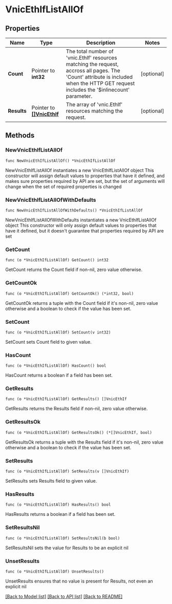 # VnicEthIfListAllOf

## Properties

Name | Type | Description | Notes
------------ | ------------- | ------------- | -------------
**Count** | Pointer to **int32** | The total number of &#39;vnic.EthIf&#39; resources matching the request, accross all pages. The &#39;Count&#39; attribute is included when the HTTP GET request includes the &#39;$inlinecount&#39; parameter. | [optional] 
**Results** | Pointer to [**[]VnicEthIf**](VnicEthIf.md) | The array of &#39;vnic.EthIf&#39; resources matching the request. | [optional] 

## Methods

### NewVnicEthIfListAllOf

`func NewVnicEthIfListAllOf() *VnicEthIfListAllOf`

NewVnicEthIfListAllOf instantiates a new VnicEthIfListAllOf object
This constructor will assign default values to properties that have it defined,
and makes sure properties required by API are set, but the set of arguments
will change when the set of required properties is changed

### NewVnicEthIfListAllOfWithDefaults

`func NewVnicEthIfListAllOfWithDefaults() *VnicEthIfListAllOf`

NewVnicEthIfListAllOfWithDefaults instantiates a new VnicEthIfListAllOf object
This constructor will only assign default values to properties that have it defined,
but it doesn't guarantee that properties required by API are set

### GetCount

`func (o *VnicEthIfListAllOf) GetCount() int32`

GetCount returns the Count field if non-nil, zero value otherwise.

### GetCountOk

`func (o *VnicEthIfListAllOf) GetCountOk() (*int32, bool)`

GetCountOk returns a tuple with the Count field if it's non-nil, zero value otherwise
and a boolean to check if the value has been set.

### SetCount

`func (o *VnicEthIfListAllOf) SetCount(v int32)`

SetCount sets Count field to given value.

### HasCount

`func (o *VnicEthIfListAllOf) HasCount() bool`

HasCount returns a boolean if a field has been set.

### GetResults

`func (o *VnicEthIfListAllOf) GetResults() []VnicEthIf`

GetResults returns the Results field if non-nil, zero value otherwise.

### GetResultsOk

`func (o *VnicEthIfListAllOf) GetResultsOk() (*[]VnicEthIf, bool)`

GetResultsOk returns a tuple with the Results field if it's non-nil, zero value otherwise
and a boolean to check if the value has been set.

### SetResults

`func (o *VnicEthIfListAllOf) SetResults(v []VnicEthIf)`

SetResults sets Results field to given value.

### HasResults

`func (o *VnicEthIfListAllOf) HasResults() bool`

HasResults returns a boolean if a field has been set.

### SetResultsNil

`func (o *VnicEthIfListAllOf) SetResultsNil(b bool)`

 SetResultsNil sets the value for Results to be an explicit nil

### UnsetResults
`func (o *VnicEthIfListAllOf) UnsetResults()`

UnsetResults ensures that no value is present for Results, not even an explicit nil

[[Back to Model list]](../README.md#documentation-for-models) [[Back to API list]](../README.md#documentation-for-api-endpoints) [[Back to README]](../README.md)


